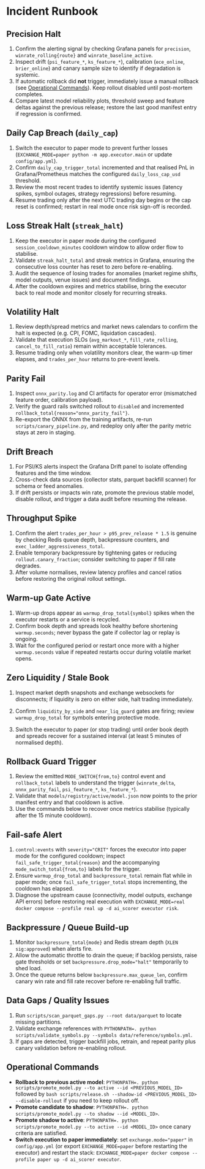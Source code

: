 # Incident Runbook

## Precision Halt
1. Confirm the alerting signal by checking Grafana panels for `precision`, `winrate_rolling{route}` and `winrate_baseline_active`.
2. Inspect drift (`psi_feature_*`, `ks_feature_*`), calibration (`ece_online`, `brier_online`) and canary sample size to identify if degradation is systemic.
3. If automatic rollback did **not** trigger, immediately issue a manual rollback (see [Operational Commands](#operational-commands)). Keep rollout disabled until post-mortem completes.
4. Compare latest model reliability plots, threshold sweep and feature deltas against the previous release; restore the last good manifest entry if regression is confirmed.

## Daily Cap Breach (`daily_cap`)
1. Switch the executor to paper mode to prevent further losses (`EXCHANGE_MODE=paper python -m app.executor.main` or update `config/app.yml`).
2. Confirm `daily_cap_trigger_total` incremented and that realised PnL in Grafana/Prometheus matches the configured `daily_loss_cap_usd` threshold.
3. Review the most recent trades to identify systemic issues (latency spikes, symbol outages, strategy regressions) before resuming.
4. Resume trading only after the next UTC trading day begins or the cap reset is confirmed; restart in real mode once risk sign-off is recorded.

## Loss Streak Halt (`streak_halt`)
1. Keep the executor in paper mode during the configured `session_cooldown_minutes` cooldown window to allow order flow to stabilise.
2. Validate `streak_halt_total` and streak metrics in Grafana, ensuring the consecutive loss counter has reset to zero before re-enabling.
3. Audit the sequence of losing trades for anomalies (market regime shifts, model outputs, venue issues) and document findings.
4. After the cooldown expires and metrics stabilise, bring the executor back to real mode and monitor closely for recurring streaks.

## Volatility Halt
1. Review depth/spread metrics and market news calendars to confirm the halt is expected (e.g. CPI, FOMC, liquidation cascades).
2. Validate that execution SLOs (`avg_markout_*`, `fill_rate_rolling`, `cancel_to_fill_ratio`) remain within acceptable tolerances.
3. Resume trading only when volatility monitors clear, the warm-up timer elapses, and `trades_per_hour` returns to pre-event levels.

## Parity Fail
1. Inspect `onnx_parity.log` and CI artifacts for operator error (mismatched feature order, calibration payload).
2. Verify the guard rails switched rollout to `disabled` and incremented `rollback_total{reason="onnx_parity_fail"}`.
3. Re-export the ONNX from the training artifacts, re-run `scripts/canary_pipeline.py`, and redeploy only after the parity metric stays at zero in staging.

## Drift Breach
1. For PSI/KS alerts inspect the Grafana Drift panel to isolate offending features and the time window.
2. Cross-check data sources (collector stats, parquet backfill scanner) for schema or feed anomalies.
3. If drift persists or impacts win rate, promote the previous stable model, disable rollout, and trigger a data audit before resuming the release.

## Throughput Spike
1. Confirm the alert `trades_per_hour > p95_prev_release * 1.5` is genuine by checking Redis queue depth, backpressure counters, and `exec_ladder_aggressiveness_total`.
2. Enable temporary backpressure by tightening gates or reducing `rollout.canary_fraction`; consider switching to paper if fill rate degrades.
3. After volume normalises, review latency profiles and cancel ratios before restoring the original rollout settings.


## Warm-up Gate Active
1. Warm-up drops appear as `warmup_drop_total{symbol}` spikes when the executor restarts or a service is recycled.
2. Confirm book depth and spreads look healthy before shortening `warmup.seconds`; never bypass the gate if collector lag or replay is ongoing.
3. Wait for the configured period or restart once more with a higher `warmup.seconds` value if repeated restarts occur during volatile market opens.

## Zero Liquidity / Stale Book
1. Inspect market depth snapshots and exchange websockets for disconnects; if liquidity is zero on either side, halt trading immediately.
2. Confirm `liquidity_by_side` and `near_liq_guard` gates are firing; review `warmup_drop_total` for symbols entering protective mode.

3. Switch the executor to paper (or stop trading) until order book depth and spreads recover for a sustained interval (at least 5 minutes of normalised depth).

## Rollback Guard Trigger
1. Review the emitted `MODE_SWITCH{from,to}` control event and `rollback_total` labels to understand the trigger (`winrate_delta`, `onnx_parity_fail`, `psi_feature_*`, `ks_feature_*`).
2. Validate that `models/registry/active/model.json` now points to the prior manifest entry and that cooldown is active.
3. Use the commands below to recover once metrics stabilise (typically after the 15 minute cooldown).

## Fail-safe Alert

1. `control:events` with `severity="CRIT"` forces the executor into paper mode for the configured cooldown; inspect `fail_safe_trigger_total{reason}` and the accompanying `mode_switch_total{from,to}` labels for the trigger.
2. Ensure `warmup_drop_total` and `backpressure_total` remain flat while in paper mode; once `fail_safe_trigger_total` stops incrementing, the cooldown has elapsed.
3. Diagnose the upstream cause (connectivity, model outputs, exchange API errors) before restoring real execution with `EXCHANGE_MODE=real docker compose --profile real up -d ai_scorer executor risk`.

## Backpressure / Queue Build-up
1. Monitor `backpressure_total{mode}` and Redis stream depth (`XLEN sig:approved`) when alerts fire.
2. Allow the automatic throttle to drain the queue; if backlog persists, raise gate thresholds or set `backpressure.drop_mode="halt"` temporarily to shed load.
3. Once the queue returns below `backpressure.max_queue_len`, confirm canary win rate and fill rate recover before re-enabling full traffic.


## Data Gaps / Quality Issues
1. Run `scripts/scan_parquet_gaps.py --root data/parquet` to locate missing partitions.
2. Validate exchange references with `PYTHONPATH=. python scripts/validate_symbols.py --symbols data/reference/symbols.yml`.
3. If gaps are detected, trigger backfill jobs, retrain, and repeat parity plus canary validation before re-enabling rollout.

## Operational Commands
- **Rollback to previous active model**: `PYTHONPATH=. python scripts/promote_model.py --to active --id <PREVIOUS_MODEL_ID>` followed by `bash scripts/release.sh --shadow-id <PREVIOUS_MODEL_ID> --disable-rollout` if you need to keep rollout off.
- **Promote candidate to shadow**: `PYTHONPATH=. python scripts/promote_model.py --to shadow --id <MODEL_ID>`.
- **Promote shadow to active**: `PYTHONPATH=. python scripts/promote_model.py --to active --id <MODEL_ID>` once canary criteria are satisfied.
- **Switch execution to paper immediately**: set `exchange.mode="paper"` in `config/app.yml` (or export `EXCHANGE_MODE=paper` before restarting the executor) and restart the stack: `EXCHANGE_MODE=paper docker compose --profile paper up -d ai_scorer executor`.
